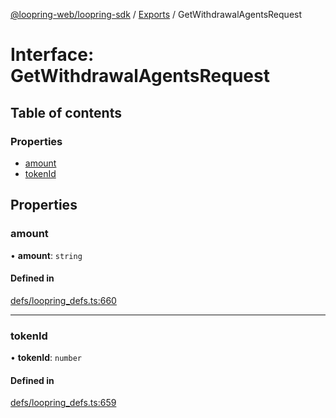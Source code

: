 [@loopring-web/loopring-sdk](../README.md) / [Exports](../modules.md) / GetWithdrawalAgentsRequest

# Interface: GetWithdrawalAgentsRequest

## Table of contents

### Properties

- [amount](GetWithdrawalAgentsRequest.md#amount)
- [tokenId](GetWithdrawalAgentsRequest.md#tokenid)

## Properties

### amount

• **amount**: `string`

#### Defined in

[defs/loopring_defs.ts:660](https://github.com/Loopring/loopring_sdk/blob/edf273a/src/defs/loopring_defs.ts#L660)

___

### tokenId

• **tokenId**: `number`

#### Defined in

[defs/loopring_defs.ts:659](https://github.com/Loopring/loopring_sdk/blob/edf273a/src/defs/loopring_defs.ts#L659)
